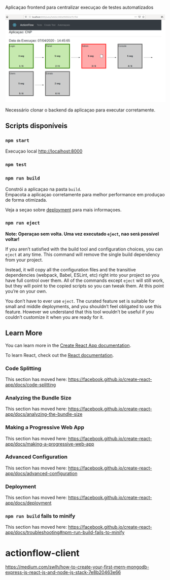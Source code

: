 Aplicaçao frontend para centralizar execuçao de testes automatizados

![](/pipeline.png)

Necessário clonar o backend da aplicaçao para executar corretamente.

## Scripts disponíveis

### `npm start`

Execuçao local [http://localhost:8000](http://localhost:8000)

### `npm test`

### `npm run build`

Constrói a aplicaçao na pasta `build`.<br />
Empacota a aplicaçao corretamente para melhor performance em produçao de forma otimizada.

Veja a seçao sobre [deployment](https://facebook.github.io/create-react-app/docs/deployment) para mais informaçoes.

### `npm run eject`

**Note: Operaçao sem volta. Uma vez executado `eject`, nao será possível voltar!**

If you aren’t satisfied with the build tool and configuration choices, you can `eject` at any time. This command will remove the single build dependency from your project.

Instead, it will copy all the configuration files and the transitive dependencies (webpack, Babel, ESLint, etc) right into your project so you have full control over them. All of the commands except `eject` will still work, but they will point to the copied scripts so you can tweak them. At this point you’re on your own.

You don’t have to ever use `eject`. The curated feature set is suitable for small and middle deployments, and you shouldn’t feel obligated to use this feature. However we understand that this tool wouldn’t be useful if you couldn’t customize it when you are ready for it.

## Learn More

You can learn more in the [Create React App documentation](https://facebook.github.io/create-react-app/docs/getting-started).

To learn React, check out the [React documentation](https://reactjs.org/).

### Code Splitting

This section has moved here: https://facebook.github.io/create-react-app/docs/code-splitting

### Analyzing the Bundle Size

This section has moved here: https://facebook.github.io/create-react-app/docs/analyzing-the-bundle-size

### Making a Progressive Web App

This section has moved here: https://facebook.github.io/create-react-app/docs/making-a-progressive-web-app

### Advanced Configuration

This section has moved here: https://facebook.github.io/create-react-app/docs/advanced-configuration

### Deployment

This section has moved here: https://facebook.github.io/create-react-app/docs/deployment

### `npm run build` fails to minify

This section has moved here: https://facebook.github.io/create-react-app/docs/troubleshooting#npm-run-build-fails-to-minify
# actionflow-client
https://medium.com/swlh/how-to-create-your-first-mern-mongodb-express-js-react-js-and-node-js-stack-7e8b20463e66
